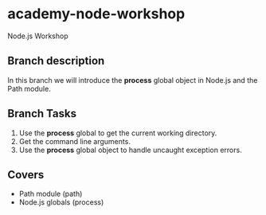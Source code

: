 # academy-node-workshop

Node.js Workshop

## Branch description

In this branch we will introduce the __process__ global object in Node.js and the Path module.

## Branch Tasks

1. Use the __process__ global to get the current working directory.
2. Get the command line arguments.
3. Use the __process__ global object to handle uncaught exception errors.

## Covers

- Path module (path)
- Node.js globals (process)
